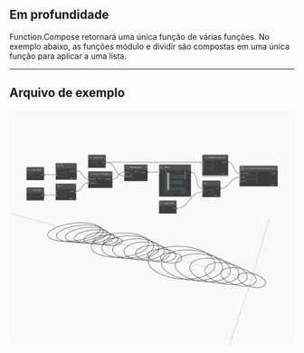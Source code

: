 ## Em profundidade
Function.Compose retornará uma única função de várias funções. No exemplo abaixo, as funções módulo e dividir são compostas em uma única função para aplicar a uma lista.
___
## Arquivo de exemplo

![Function Compose](./CoreNodeModels.HigherOrder.ComposeFunctions_img.jpg)

